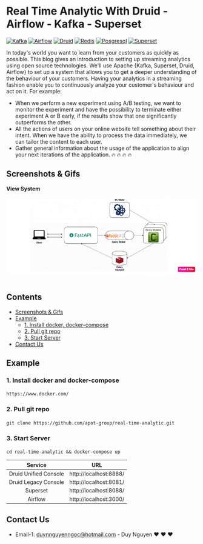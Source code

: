 # Real Time Analytic With Druid - Airflow - Kafka - Superset
[![Kafka](https://img.shields.io/badge/kafka-5.2.0-green)](https://kafka.apache.org/documentation/)
[![Airflow](https://img.shields.io/badge/airflow-2.2.4-green)](https://airflow.apache.org/docs/)
[![Druid](https://img.shields.io/badge/druid-0.22.1-orange)](https://druid.apache.org/docs/latest/design/)
[![Redis](https://img.shields.io/badge/redis-6.2.6-orange)](https://redis.io/)
[![Posgresql](https://img.shields.io/badge/postgres-14.1-brown)](https://www.postgresql.org/)
[![Superset](https://img.shields.io/badge/Superset-0.63-lightgrey)](https://superset.apache.org/docs/intro/)

In today's world you want to learn from your customers as quickly as possible. This blog gives an introduction to setting up streaming analytics using open source technologies. We'll use Apache {Kafka, Superset, Druid, Airflow} to set up a system that allows you to get a deeper understanding of the behaviour of your customers. Having your analytics in a streaming fashion enable you to continuously analyze your customer's behaviour and act on it. For example:

 - When we perform a new experiment using A/B testing, we want to monitor the experiment and have the possibility to terminate either experiment A or B early, if the results show that one significantly outperforms the other.
 - All the actions of users on your online website tell something about their intent. When we have the ability to process the data immediately, we can tailor the content to each user.
 - Gather general information about the usage of the application to align your next iterations of the application. :fire: :fire: :fire: :fire:

## Screenshots & Gifs

**View System**

<div>
    <kbd>
        <img title="View System" src="https://github.com/apot-group/document-processing/blob/main/o-statics/images/server.png?raw=true" />
    </kbd>
    <br/>
</div>
<br>

## Contents
- [Screenshots & Gifs](#screenshots--gifs)
- [Example](#example)
    - [1. Install docker, docker-compose](https://github.com/apot-group/document-processing/tree/main/dp-api/README.md#1-login-accept-token)
    - [2. Pull git repo](https://github.com/apot-group/document-processing/tree/main/dp-api/README.md#2-login-refresh-token)
    - [3. Start Server](https://github.com/apot-group/document-processing/tree/main/dp-api/README.md#3-ml-predict)
- [Contact Us](#contact-us)


## Example

### 1. Install docker and docker-compose

`https://www.docker.com/`

### 2. Pull git repo
`git clone https://github.com/apot-group/real-time-analytic.git` 

### 3. Start Server
`cd real-time-analytic && docker-compose up`


| Service               | URL                              |
| :-------------------: | :------------------------------: |
| Druid Unified Console | http://localhost:8888/           |
| Druid Legacy Console  | http://localhost:8081/           |
| Superset              | http://localhost:8088/           |
| Airflow               | http://localhost:3000/           |


## Contact Us
- Email-1: duynnguyenngoc@hotmail.com - Duy Nguyen :heart: :heart: :heart: 
